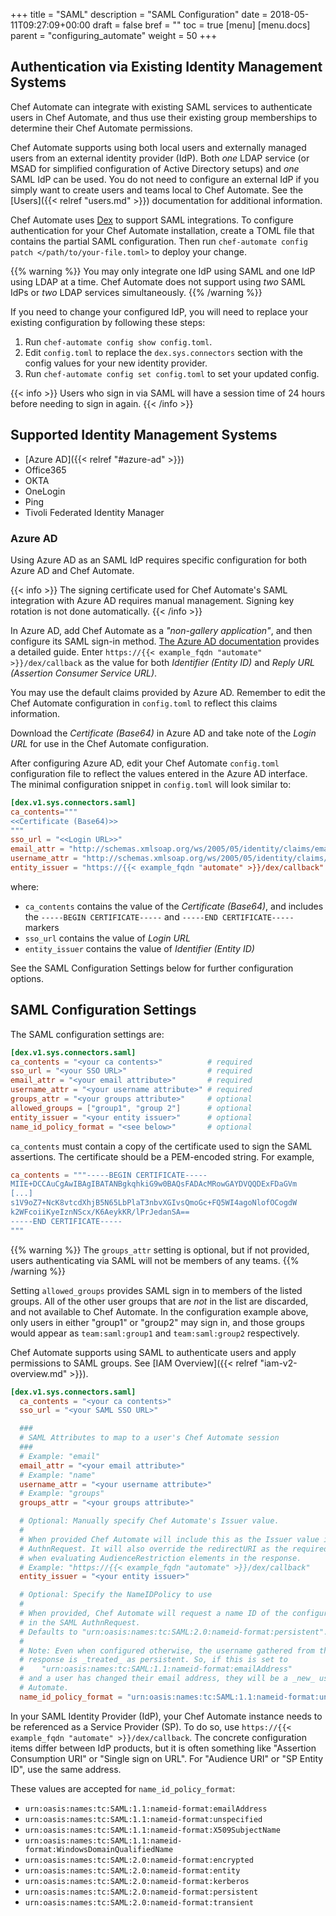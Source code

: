 +++
title = "SAML"
description = "SAML Configuration"
date = 2018-05-11T09:27:09+00:00
draft = false
bref = ""
toc = true
[menu]
  [menu.docs]
    parent = "configuring_automate"
    weight = 50
+++

## Authentication via Existing Identity Management Systems

Chef Automate can integrate with existing SAML services to authenticate users in Chef Automate, and thus use their existing group memberships to determine their Chef Automate permissions.

Chef Automate supports using both local users and externally managed users from an external identity provider (IdP).
Both _one_ LDAP service (or MSAD for simplified configuration of Active Directory setups) and _one_ SAML IdP can be used.
You do not need to configure an external IdP if you simply want to create users and teams local to Chef Automate.
See the [Users]({{< relref "users.md" >}}) documentation for additional information.

Chef Automate uses [Dex](https://github.com/dexidp/dex) to support SAML integrations.
To configure authentication for your Chef Automate installation, create a TOML file that contains the partial SAML configuration.
Then run `chef-automate config patch </path/to/your-file.toml>` to deploy your change.

{{% warning %}}
You may only integrate one IdP using SAML and one IdP using LDAP at a time.
Chef Automate does not support using _two_ SAML IdPs or _two_ LDAP services simultaneously.
{{% /warning %}}

If you need to change your configured IdP, you will need to replace
your existing configuration by following these steps:

1. Run `chef-automate config show config.toml`.
2. Edit `config.toml` to replace the `dex.sys.connectors` section with the config values for your new identity provider.
3. Run `chef-automate config set config.toml` to set your updated config.

{{< info >}}
Users who sign in via SAML will have a session time of 24 hours before needing to sign in again.
{{< /info >}}

## Supported Identity Management Systems

- [Azure AD]({{< relref "#azure-ad" >}})
- Office365
- OKTA
- OneLogin
- Ping
- Tivoli Federated Identity Manager

### Azure AD

Using Azure AD as an SAML IdP requires specific configuration for both Azure AD and Chef Automate.

{{< info >}}
The signing certificate used for Chef Automate's SAML integration with Azure AD requires manual management.
Signing key rotation is not done automatically.
{{< /info >}}

In Azure AD, add Chef Automate as a _"non-gallery application"_, and then configure its SAML sign-in method.
[The Azure AD documentation](https://docs.microsoft.com/en-us/azure/active-directory/manage-apps/configure-saml-single-sign-on) provides a detailed guide.
Enter `https://{{< example_fqdn "automate" >}}/dex/callback` as the value for both _Identifier (Entity ID)_ and _Reply URL (Assertion Consumer Service URL)_.

You may use the default claims provided by Azure AD.
Remember to edit the Chef Automate configuration in `config.toml` to reflect this claims information.

Download the _Certificate (Base64)_ in Azure AD and take note of the _Login URL_ for use in the Chef Automate configuration.

After configuring Azure AD, edit your Chef Automate `config.toml` configuration file to reflect the values entered in the Azure AD interface.
The minimal configuration snippet in `config.toml` will look similar to:

```toml
[dex.v1.sys.connectors.saml]
ca_contents="""
<<Certificate (Base64)>>
"""
sso_url = "<<Login URL>>"
email_attr = "http://schemas.xmlsoap.org/ws/2005/05/identity/claims/emailaddress"
username_attr = "http://schemas.xmlsoap.org/ws/2005/05/identity/claims/emailaddress"
entity_issuer = "https://{{< example_fqdn "automate" >}}/dex/callback"
```

where:

- `ca_contents` contains the value of the _Certificate (Base64)_, and includes the `-----BEGIN CERTIFICATE-----` and `-----END CERTIFICATE-----` markers
- `sso_url` contains the value of _Login URL_
- `entity_issuer` contains the value of _Identifier (Entity ID)_

See the SAML Configuration Settings below for further configuration options.

## SAML Configuration Settings

The SAML configuration settings are:

```toml
[dex.v1.sys.connectors.saml]
ca_contents = "<your ca contents>"          # required
sso_url = "<your SSO URL>"                  # required
email_attr = "<your email attribute>"       # required
username_attr = "<your username attribute>" # required
groups_attr = "<your groups attribute>"     # optional
allowed_groups = ["group1", "group 2"]      # optional
entity_issuer = "<your entity issuer>"      # optional
name_id_policy_format = "<see below>"       # optional
```

`ca_contents` must contain a copy of the certificate used to sign the SAML assertions.
The certificate should be a PEM-encoded string.
For example,

```toml
ca_contents = """-----BEGIN CERTIFICATE-----
MIIE+DCCAuCgAwIBAgIBATANBgkqhkiG9w0BAQsFADAcMRowGAYDVQQDExFDaGVm
[...]
s1V9oZ7+NcK8vtcdXhjB5N65LbPlaT3nbvXGIvsQmoGc+FQ5WI4agoNlofOCogdW
k2WFcoiiKyeIznNScx/K6AeykKR/lPrJedanSA==
-----END CERTIFICATE-----
"""
```

{{% warning %}}
The `groups_attr` setting is optional, but if not provided, users authenticating via SAML will not be members of any teams.
{{% /warning %}}

Setting `allowed_groups` provides SAML sign in to members of the listed groups.
All of the other user groups that are _not_ in the list are discarded, and not available to Chef Automate.
In the configuration example above, only users in either "group1" or "group2" may sign in, and those groups would appear as `team:saml:group1` and `team:saml:group2` respectively.

Chef Automate supports using SAML to authenticate users and apply permissions to SAML groups. See [IAM Overview]({{< relref "iam-v2-overview.md" >}}).

```toml
[dex.v1.sys.connectors.saml]
  ca_contents = "<your ca contents>"
  sso_url = "<your SAML SSO URL>"

  ###
  # SAML Attributes to map to a user's Chef Automate session
  ###
  # Example: "email"
  email_attr = "<your email attribute>"
  # Example: "name"
  username_attr = "<your username attribute>"
  # Example: "groups"
  groups_attr = "<your groups attribute>"

  # Optional: Manually specify Chef Automate's Issuer value.
  #
  # When provided Chef Automate will include this as the Issuer value in the SAML
  # AuthnRequest. It will also override the redirectURI as the required audience
  # when evaluating AudienceRestriction elements in the response.
  # Example: "https://{{< example_fqdn "automate" >}}/dex/callback"
  entity_issuer = "<your entity issuer>"

  # Optional: Specify the NameIDPolicy to use
  #
  # When provided, Chef Automate will request a name ID of the configured format
  # in the SAML AuthnRequest.
  # Defaults to "urn:oasis:names:tc:SAML:2.0:nameid-format:persistent".
  #
  # Note: Even when configured otherwise, the username gathered from the SAML
  # response is _treated_ as persistent. So, if this is set to
  #    "urn:oasis:names:tc:SAML:1.1:nameid-format:emailAddress"
  # and a user has changed their email address, they will be a _new_ user to Chef
  # Automate.
  name_id_policy_format = "urn:oasis:names:tc:SAML:1.1:nameid-format:unspecified"
```

In your SAML Identity Provider (IdP), your Chef Automate instance needs to be referenced as a Service Provider (SP).
To do so, use `https://{{< example_fqdn "automate" >}}/dex/callback`.
The concrete configuration items differ between IdP products, but it is often something like "Assertion Consumption URI" or "Single sign on URL".
For "Audience URI" or "SP Entity ID", use the same address.

These values are accepted for `name_id_policy_format`:

 - `urn:oasis:names:tc:SAML:1.1:nameid-format:emailAddress`
 - `urn:oasis:names:tc:SAML:1.1:nameid-format:unspecified`
 - `urn:oasis:names:tc:SAML:1.1:nameid-format:X509SubjectName`
 - `urn:oasis:names:tc:SAML:1.1:nameid-format:WindowsDomainQualifiedName`
 - `urn:oasis:names:tc:SAML:2.0:nameid-format:encrypted`
 - `urn:oasis:names:tc:SAML:2.0:nameid-format:entity`
 - `urn:oasis:names:tc:SAML:2.0:nameid-format:kerberos`
 - `urn:oasis:names:tc:SAML:2.0:nameid-format:persistent`
 - `urn:oasis:names:tc:SAML:2.0:nameid-format:transient`
